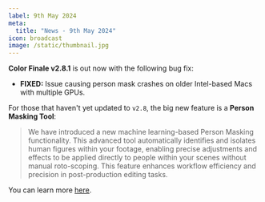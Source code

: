 ```yaml
---
label: 9th May 2024
meta:
  title: "News - 9th May 2024"
icon: broadcast
image: /static/thumbnail.jpg
---
```


**Color Finale v2.8.1** is out now with the following bug fix:

- **FIXED:** Issue causing person mask crashes on older Intel-based Macs with multiple GPUs.

For those that haven't yet updated to `v2.8`, the big new feature is a **Person Masking Tool**:

> We have introduced a new machine learning-based Person Masking functionality. This advanced tool automatically identifies and isolates human figures within your footage, enabling precise adjustments and effects to be applied directly to people within your scenes without manual roto-scoping. This feature enhances workflow efficiency and precision in post-production editing tasks.

You can learn more [here](https://colorfinale.com).